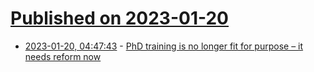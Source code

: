# [Published on 2023-01-20](index.md)

* [2023-01-20, 04:47:43](https://news.ycombinator.com/item?id=34449365) - [PhD training is no longer fit for purpose – it needs reform now](https://www.nature.com/articles/d41586-023-00084-3)
